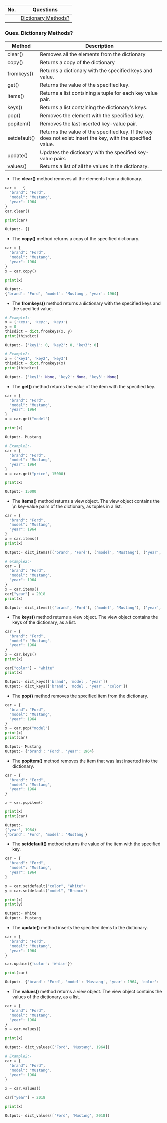 |  No.  | Questions                                       |
| :---: | ----------------------------------------------- |
|       | [Dictionary Methods?](#ques-dictionary-methods) |

### Ques. Dictionary Methods?

| Method       | Description                                                                                                  |
| ------------ | ------------------------------------------------------------------------------------------------------------ |
| clear()      | Removes all the elements from the dictionary                                                                 |
| copy()       | Returns a copy of the dictionary                                                                             |
| fromkeys()   | Returns a dictionary with the specified keys and value.                                                      |
| get()        | Returns the value of the specified key.                                                                      |
| items()      | Returns a list containing a tuple for each key value pair.                                                   |
| keys()       | Returns a list containing the dictionary's keys.                                                             |
| pop()        | Removes the element with the specified key.                                                                  |
| popitem()    | Removes the last inserted key-value pair.                                                                    |
| setdefault() | Returns the value of the specified key. If the key does not exist: insert the key, with the specified value. |
| update()     | Updates the dictionary with the specified key-value pairs.                                                   |
| values()     | Returns a list of all the values in the dictionary.                                                          |


* The **clear()** method removes all the elements from a dictionary.
```python
car =	{
  "brand": "Ford",
  "model": "Mustang",
  "year": 1964
}
car.clear()

print(car)

Output:- {}
```
* The **copy()** method returns a copy of the specified dictionary.
```python
car = {
  "brand": "Ford",
  "model": "Mustang",
  "year": 1964
}
x = car.copy()

print(x)

Output:- 
{'brand': 'Ford', 'model': 'Mustang', 'year': 1964}
```
* The **fromkeys()** method returns a dictionary with the specified keys and the specified value.
```python
# Example1:-
x = ('key1', 'key2', 'key3')
y = 0
thisdict = dict.fromkeys(x, y)
print(thisdict)

Output:- ['key1': 0, 'key2': 0, 'key3': 0]

# Example2:- 
x = ('key1', 'key2', 'key3')
thisdict = dict.fromkeys(x)
print(thisdict)

Output:- ['key1': None, 'key2': None, 'key3': None]
```
* The **get()** method returns the value of the item with the specified key.
```python
car = {
  "brand": "Ford",
  "model": "Mustang",
  "year": 1964
}
x = car.get("model")

print(x)

Output:- Mustang

# Example2:-
car = {
  "brand": "Ford",
  "model": "Mustang",
  "year": 1964
}
x = car.get("price", 15000)

print(x)

Output:- 15000
```
* The **items()** method returns a view object. The view object contains the \n key-value pairs of the dictionary, as tuples in a list.
```python
car = {
  "brand": "Ford",
  "model": "Mustang",
  "year": 1964
}
x = car.items()
print(x)

Output:- dict_items([('brand', 'Ford'), ('model', 'Mustang'), ('year', 1964)])

# example2:- 
car = {
  "brand": "Ford",
  "model": "Mustang",
  "year": 1964
}
x = car.items()
car["year"] = 2018
print(x)

Output:- dict_items([('brand', 'Ford'), ('model', 'Mustang'), ('year', 2018)])
```
* The **keys()** method returns a view object. The view object contains the keys of the dictionary, as a list.
```python
car = {
  "brand": "Ford",
  "model": "Mustang",
  "year": 1964
}
x = car.keys()
print(x)

car["color"] = "white"
print(x)

Output:- dict_keys(['brand', 'model', 'year'])
Output:- dict_keys(['brand', 'model', 'year', 'color'])
```
* The **pop()** method removes the specified item from the dictionary.
```python
car = {
  "brand": "Ford",
  "model": "Mustang",
  "year": 1964
}
x = car.pop("model")
print(x)
print(car)

Output:- Mustang
Output:- {'brand': 'Ford', 'year': 1964}
```
* The **popitem()** method removes the item that was last inserted into the dictionary.
```python
car = {
  "brand": "Ford",
  "model": "Mustang",
  "year": 1964
}

x = car.popitem()

print(x)
print(car)

Output:- 
('year', 1964)
{'brand': 'Ford', 'model': 'Mustang'}
```
* The **setdefault()** method returns the value of the item with the specified key.
```python
car = {
  "brand": "Ford",
  "model": "Mustang",
  "year": 1964
}

x = car.setdefault("color", "White")
y = car.setdefault("model", "Bronco")

print(x)
print(y)

Output:- White
Output:- Mustang
```
* The **update()** method inserts the specified items to the dictionary.
```python
car = {
  "brand": "Ford",
  "model": "Mustang",
  "year": 1964
}

car.update({"color": "White"})

print(car)

Output:- {'brand': 'Ford', 'model': 'Mustang', 'year': 1964, 'color': 'White'}
```
* The **values()** method returns a view object. The view object contains the values of the dictionary, as a list.
```python
car = {
  "brand": "Ford",
  "model": "Mustang",
  "year": 1964
}
x = car.values()

print(x)

Output:- dict_values(['Ford', 'Mustang', 1964])

# Example2:-
car = {
  "brand": "Ford",
  "model": "Mustang",
  "year": 1964
}

x = car.values()

car["year"] = 2018

print(x)

Output:- dict_values(['Ford', 'Mustang', 2018])
```